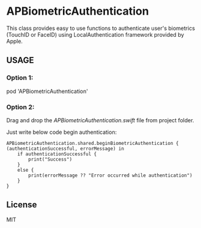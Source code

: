 # APBiometricAuthentication
This class provides easy to use functions to authenticate user's biometrics (TouchID or FaceID) using LocalAuthentication framework provided by Apple.

## USAGE
### Option 1:
pod 'APBiometricAuthentication'

### Option 2:
Drag and drop the *APBiometricAuthentication.swift* file from project folder.

Just write below code begin authentication:
```
APBiometricAuthentication.shared.beginBiometricAuthentication { (authenticationSuccessful, errorMessage) in
    if authenticationSuccessful {
        print("Success")
    }
    else {
        print(errorMessage ?? "Error occurred while authentication")
    }
}
```

## License
MIT

